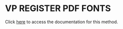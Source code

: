 <!---->
# VP REGISTER PDF FONTS

Click [here](https://developer.4d.com/docs/20/ViewPro/method-list#vp-register-pdf-fonts) to access the documentation for this method.

